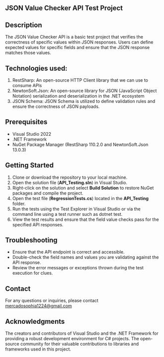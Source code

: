JSON Value Checker API Test Project
-

Description
-
The JSON Value Checker API is a basic test project that verifies the correctness of specific values within JSON responses.
Users can define expected values for specific fields and ensure that the JSON response matches those values.

Technologies used:
- 
  1. RestSharp: An open-source HTTP Client library that we can use to consume APIs
  2. NewtonSoft.Json: An open-source library for JSON (JavaScript Object Notation) serialization and deserialization in the .NET ecosystem
  3. JSON Schema: JSON Schema is utilized to define validation rules and ensure the correctness of JSON payloads.

Prerequisites
-
- Visual Studio 2022
- .NET Framework
- NuGet Package Manager (RestSharp 110.2.0 and NewtonSoft.Json 13.0.3)

Getting Started
-
1. Clone or download the repository to your local machine.
2. Open the solution file (**API_Testing.sln**) in Visual Studio.
3. Right-click on the solution and select **Build Solution** to restore NuGet packages and compile the project.
4. Open the test file (**RegressionTests.cs**) located in the **API_Testing** folder.
5. Run the tests using the Test Explorer in Visual Studio or via the command line using a test runner such as dotnet test.
6. View the test results and ensure that the field value checks pass for the specified API responses.

Troubleshooting
-
- Ensure that the API endpoint is correct and accessible.
- Double-check the field names and values you are validating against the API response.
- Review the error messages or exceptions thrown during the test execution for clues.

Contact
-
For any questions or inquiries, please contact <mercadosophia1224@gmail.com>

Acknowledgments
-
The creators and contributors of Visual Studio and the .NET Framework for providing a robust development environment for C# projects.
The open-source community for their valuable contributions to libraries and frameworks used in this project.

